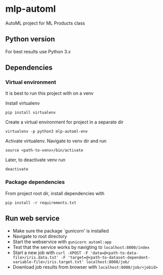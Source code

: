 # mlp-automl
AutoML project for ML Products class

## Python version
For best results use Python 3.x

## Dependencies
### Virtual environment
It is best to run this project with on a venv

Install virtualenv

`pip install virtualenv`

Create a virtual environment for project in a separate dir

`virtualenv -p python3 mlp-automl-env`

Activate virtualenv. Navigate to venv dir and run

`source <path-to-venv>/bin/activate`

Later, to deactivate venv run

`deactivate`

### Package dependencies

From project root dir, install dependencies with 

`pip install -r requirements.txt`

## Run web service
- Make sure the package `gunicorn' is installed
- Navigate to root directory
- Start the webservice with `gunicorn automl:app`
- Test that the service works by navigting to `localhost:8000/index`
- Start a new job with `curl -XPOST -F 'data=@<path-to-data-file>/iris.data.txt' -F 'target=@<path-to-dataset-dependent-variable-file>/iris.target.txt' localhost:8000/job/`
- Download job results from browser with `localhost:8000/job/<jobid>`
